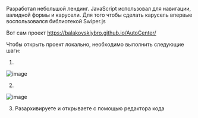 Разработал небольшой лендинг.
JavaScript использовал для навигации, валидной формы и карусели. Для того чтобы сделать карусель впервые воспользовался библиотекой Swiper.js

Вот сам проект https://balakovskiybro.github.io/AutoCenter/

Чтобы открыть проект локально, необходимо выполнить следующие шаги:



1. 
![image](https://github.com/user-attachments/assets/ad61d9ac-d3c8-4832-ba4b-52ad21ade187)



2.
![image](https://github.com/user-attachments/assets/5bbdf462-708e-47cc-bd14-c426715647e5)



3. Разархивируете и открываете с помощью редактора кода


